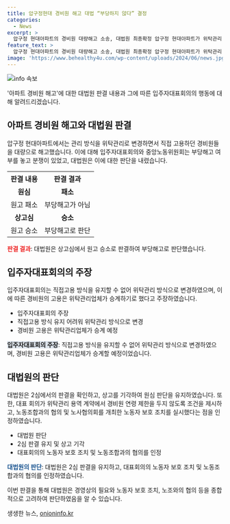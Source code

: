 ```yaml
---
title: 압구정현대 경비원 해고 대법 “부당하지 않다” 결정
categories:
  - News
excerpt: >
  압구정 현대아파트의 경비원 대량해고 소송, 대법원 최종확정 압구정 현대아파트가 위탁관리 방식으로 변경하면서 100여 명의 직접고용 경비원을 해고했던 문제에 대한 소송이 대법원에서 최종확정됐다. 입주자대표회의는 경영상의 필요로 인정했지만, 1심에서는 이를 인정하지 않았으나 2심에서는 경영상 이유로 정당하다고 판단했다. 대법원도 이를 확인하여 상고를 기각했다. 이에 따라 압구정 현대아파트의 위탁관리 방식 변경 및 경비원 대량해고 문제는 최종적으로 확정되었다.
feature_text: >
  압구정 현대아파트의 경비원 대량해고 소송, 대법원 최종확정 압구정 현대아파트가 위탁관리 방식으로 변경하면서 100여 명의 직접고용 경비원을 해고했던 문제에 대한 소송이 대법원에서 최종확정됐다. 입주자대표회의는 경영상의 필요로 인정했지만, 1심에서는 이를 인정하지 않았으나 2심에서는 경영상 이유로 정당하다고 판단했다. 대법원도 이를 확인하여 상고를 기각했다. 이에 따라 압구정 현대아파트의 위탁관리 방식 변경 및 경비원 대량해고 문제는 최종적으로 확정되었다.
image: 'https://www.behealthy4u.com/wp-content/uploads/2024/06/news.jpg'
---
```


<p><img src="https://www.behealthy4u.com/wp-content/uploads/2024/06/news.jpg" alt="info 속보" /></p>

<p>'아파트 경비원 해고'에 대한 대법원 판결 내용과 그에 따른 입주자대표회의의 행동에 대해 알려드리겠습니다.</p>

<h2 data-ke-size="size26">아파트 경비원 해고와 대법원 판결</h2>

<p data-ke-size="size16">압구정 현대아파트에서는 관리 방식을 위탁관리로 변경하면서 직접 고용하던 경비원들을 대량으로 해고했습니다. 이에 대해 입주자대표회의와 중앙노동위원회는 부당해고 여부를 놓고 분쟁이 있었고, 대법원은 이에 대한 판단을 내렸습니다.</p>

<table>
  <tr>
    <th>판결 내용</th>
    <th>판결 결과</th>
  </tr>
  <tr>
    <td style="text-align: center; height: 17px;"><b>원심</b></td>
    <td style="text-align: center; height: 17px;"><b>패소</b></td>
  </tr>
  <tr>
    <td>원고 패소</td>
    <td>부당해고가 아님</td>
  </tr>
  <tr>
    <td style="text-align: center; height: 17px;"><b>상고심</b></td>
    <td style="text-align: center; height: 17px;"><b>승소</b></td>
  </tr>
  <tr>
    <td>원고 승소</td>
    <td>부당해고로 판단</td>
  </tr>
</table>

<p><b><span style="color: #ee2323;">판결 결과</span></b>: 
대법원은 상고심에서 원고 승소로 판결하여 부당해고로 판단했습니다.</p>

<h2 data-ke-size="size26">입주자대표회의의 주장</h2>

<p data-ke-size="size16">입주자대표회의는 직접고용 방식을 유지할 수 없어 위탁관리 방식으로 변경하였으며, 이에 따른 경비원의 고용은 위탁관리업체가 승계하기로 했다고 주장하였습니다.</p>

<ul>
  <li>입주자대표회의 주장</li>
  <li>직접고용 방식 유지 어려워 위탁관리 방식으로 변경</li>
  <li>경비원 고용은 위탁관리업체가 승계 예정</li>
</ul>

<p><b><span style="background-color: #21538527;">입주자대표회의 주장</span></b>: 
직접고용 방식을 유지할 수 없어 위탁관리 방식으로 변경하였으며, 경비원 고용은 위탁관리업체가 승계할 예정이었습니다.</p>

<h2 data-ke-size="size26">대법원의 판단</h2>

<p data-ke-size="size16">대법원은 2심에서의 판결을 확인하고, 상고를 기각하여 원심 판단을 유지하였습니다. 또한, 대표 회의가 위탁관리 용역 계약에서 경비원 연령 제한을 두지 않도록 조건을 제시하고, 노동조합과의 협의 및 노사협의회를 개최한 노동자 보호 조치를 실시했다는 점을 인정하였습니다.</p>

<ul>
  <li>대법원 판단</li>
  <li>2심 판결 유지 및 상고 기각</li>
  <li>대표회의의 노동자 보호 조치 및 노동조합과의 협의를 인정</li>
</ul>

<p><b><span style="color: #1a5490;">대법원의 판단</span></b>: 
대법원은 2심 판결을 유지하고, 대표회의의 노동자 보호 조치 및 노동조합과의 협의를 인정하였습니다.</p>

<p>이번 판결을 통해 대법원은 경영상의 필요와 노동자 보호 조치, 노조와의 협의 등을 종합적으로 고려하여 판단하였음을 알 수 있습니다.</p>
생생한 뉴스, <a href="https://onioninfo.kr" rel="dofollow">onioninfo.kr</a>


